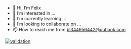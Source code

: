 - 👋 Hi, I’m Felix
- 👀 I’m interested in ...
- 🌱 I’m currently learning ...
- 💞️ I’m looking to collaborate on ...
- 📫 How to reach me from bl344956442@outlook.com

<!---
bl344956442/bl344956442 is a ✨ special ✨ repository because its `README.md` (this file) appears on your GitHub profile.
You can click the Preview link to take a look at your changes.
--->


[![validation](https://github.com/bl344956442/bl344956442/actions/workflows/build-validation.yml/badge.svg)](https://github.com/bl344956442/bl344956442/actions/workflows/build-validation.yml)
